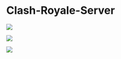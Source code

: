 # Clash-Royale-Server

![](https://github.com/jakovmarkovanovic/PRS-EMULATOR/blob/master/Screenshot_2019-06-02-18-42-11.png)

![](https://github.com/jakovmarkovanovic/PRS-EMULATOR/blob/master/Screenshot_2019-06-04-23-49-57.png)

![](https://github.com/jakovmarkovanovic/PRS-EMULATOR/blob/master/Screenshot_2019-06-04-23-52-32.png)


